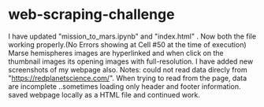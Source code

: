 # web-scraping-challenge
I have updated "mission_to_mars.ipynb" and "index.html" .
Now both the file working properly.(No Errors showing at Cell #50  at the time of execution)
Marse hemispheres images are hyperlinked and when click on the thumbnail images its opening images with full-resolution.
I have added new screenshots of my webpage also.
Notes: could not read data direcly from "https://redplanetscience.com/". When trying to read from the page, data are incomplete ..sometimes loading only header and footer information. saved webpage  locally as a HTML file and continued work.
